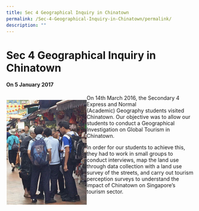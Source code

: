 ```yaml
---
title: Sec 4 Geographical Inquiry in Chinatown
permalink: /Sec-4-Geographical-Inquiry-in-Chinatown/permalink/
description: ""
---
```

Sec 4 Geographical Inquiry in Chinatown
=======================================

#### On 5 January 2017



<div>

<div style="float: left">

![](/images/Sec4geog.png)

</div><div>

On 14th March 2016, the Secondary 4 Express and Normal (Academic) Geography students visited Chinatown. Our objective was to allow our students to conduct a Geographical Investigation on Global Tourism in Chinatown. 

In order for our students to achieve this, they had to work in small groups to conduct interviews, map the land use through data collection with a land use survey of the streets, and carry out tourism perception surveys to understand the impact of Chinatown on Singapore’s tourism sector.

</div></div>



